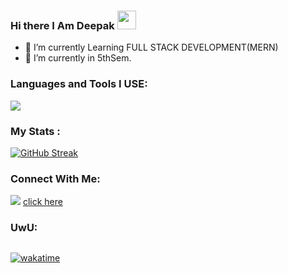 ### Hi there I Am Deepak <img src="https://media.giphy.com/media/hvRJCLFzcasrR4ia7z/giphy.gif" width="30px"/>
- 🔭 I’m currently Learning FULL STACK DEVELOPMENT(MERN)
- 🌱 I’m currently in 5thSem. 

### Languages and Tools I USE:

  <a>
    <img src="https://skillicons.dev/icons?i=git,github,c,cpp,c++,py,java,js,html,css,react,sass,tailwind,php,netlify,mysql,materialui,linux&perline=5" />
  </a>


### My Stats :
[![GitHub Streak](http://github-readme-streak-stats.herokuapp.com?user=inyCation&theme=dark&hide_border=true&date_format=M%20j%5B%2C%20Y%5D&stroke=DD2727)](https://git.io/streak-stats)


### Connect With Me: 
<span> <img src="https://skillicons.dev/icons?i=linkedin" /> <span> <a href="https://www.linkedin.com/in/deepak024/" >click here</a>
### UwU:
<img src="https://komarev.com/ghpvc/?username=inyCation&style=flat-square&color=blue" alt=""/>

[![wakatime](https://wakatime.com/badge/user/55f82f7b-e776-4052-a6fd-62ae11e549ab.svg)](https://wakatime.com/@55f82f7b-e776-4052-a6fd-62ae11e549ab)
